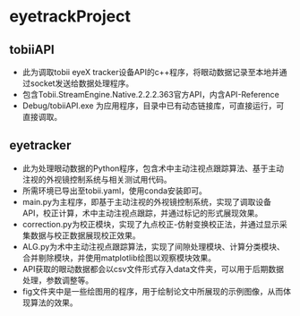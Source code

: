 # eyetrackProject

## tobiiAPI

- 此为调取tobii eyeX tracker设备API的c++程序，将眼动数据记录至本地并通过socket发送给数据处理程序。
- 包含Tobii.StreamEngine.Native.2.2.2.363官方API，内含API-Reference
- Debug/tobiiAPI.exe 为应用程序，目录中已有动态链接库，可直接运行，可直接调取。

## eyetracker

- 此为处理眼动数据的Python程序，包含术中主动注视点跟踪算法、基于主动注视的外视镜控制系统与相关测试用代码。
- 所需环境已导出至tobii.yaml，使用conda安装即可。
- main.py为主程序，即基于主动注视的外视镜控制系统，实现了调取设备API，校正计算，术中主动注视点跟踪，并通过标记的形式展现效果。
- correction.py为校正模块，实现了九点校正-仿射变换校正法，并通过显示采集数据与校正数据展现校正效果。
- ALG.py为术中主动注视点跟踪算法，实现了间隙处理模块、计算分类模块、合并剔除模块，并使用matplotlib绘图以观察模块效果。
- API获取的眼动数据都会以csv文件形式存入data文件夹，可以用于后期数据处理，参数调整等。
- fig文件夹中是一些绘图用的程序，用于绘制论文中所展现的示例图像，从而体现算法的效果。

